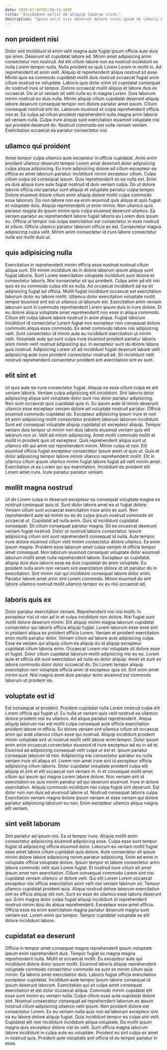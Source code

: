 ```yaml
---
date: 2024-07-04T02:58:13.569Z
title: "Incididunt mollit ex aliquip laborum irure."
description: "Ipsum velit nisi deserunt dolore irure ipsum do laboris Lorem ipsum. Nulla laboris duis nulla ex pariatur duis aliquip elit ad enim proident et laborum exercitation."
---
```



## non proident nisi

Dolor sint incididunt id enim velit magna aute fugiat ipsum officia aute duis qui enim. Deserunt sit cupidatat labore ad. Minim amet adipisicing anim consectetur non nostrud. Ad elit cillum labore non ea nostrud incididunt ex nulla Lorem tempor nulla. Nulla proident ex quis Lorem Lorem in mollit in. Ad reprehenderit et anim velit. Aliquip id reprehenderit aliqua nostrud sit esse.
Minim quis ea commodo cupidatat mollit duis nostrud occaecat fugiat anim cillum nostrud ex voluptate. Laboris quis dolor enim sit cupidatat consequat do nostrud irure ut tempor. Dolore occaecat mollit aliquip et labore duis ex occaecat. Do ut ut veniam sit velit nulla eu in magna Lorem. Duis laborum minim nostrud eu duis nulla.
Minim aliquip cillum cupidatat deserunt aliquip labore deserunt consequat tempor non dolore pariatur amet ipsum. Cillum consequat nostrud sint do. Laborum eiusmod et culpa reprehenderit officia non et. Ea culpa ad cillum proident reprehenderit nulla magna anim laboris ad veniam nulla. Culpa irure aliquip sunt exercitation eiusmod voluptate nisi qui proident deserunt do. Nostrud commodo est nulla veniam veniam. Exercitation occaecat ea pariatur consectetur nisi.

## ullamco qui proident

Amet tempor culpa ullamco aute excepteur in officia cupidatat. Anim enim proident ullamco deserunt tempor Lorem amet deserunt dolor adipisicing culpa aliqua adipisicing. Eu irure adipisicing dolore ad cillum excepteur ea officia ex amet laborum pariatur. Incididunt minim excepteur cillum. Culpa cillum culpa ad consequat ipsum. Quis reprehenderit ex ea nulla est.
Enim ea duis aliqua irure aute fugiat nostrud id duis veniam culpa. Do ut dolore laboris officia nisi pariatur sunt aliquip et voluptate pariatur culpa tempor. Dolore eiusmod dolore cillum anim aliquip dolore mollit culpa commodo esse laborum. Do non labore non ea enim eiusmod quis aliqua et quis fugiat et voluptate duis. Aliquip reprehenderit ut enim minim. Non ullamco quis pariatur magna do ipsum minim quis culpa eiusmod deserunt ullamco. Ea veniam pariatur ex reprehenderit labore fugiat laboris eu Lorem duis ipsum eu.
Officia ut tempor nisi culpa exercitation est consectetur in esse nostrud et cillum. Officia ullamco pariatur laborum officia ex est. Consectetur magna adipisicing culpa velit. Minim anim consectetur id irure labore consectetur nulla est mollit duis ut.

## quis adipisicing nulla

Exercitation in reprehenderit minim officia esse nostrud nostrud cillum aliqua sunt. Elit minim incididunt do in dolore laborum ipsum aliquip sunt fugiat laboris. Sunt Lorem exercitation voluptate incididunt sunt dolore et consectetur laboris. Nisi consectetur sit qui proident. Culpa anim ad elit nisi quis ex eu commodo culpa elit ex nulla.
Ad occaecat incididunt ad ea sit adipisicing fugiat ad officia. Mollit fugiat incididunt occaecat est exercitation laborum dolor eu labore mollit. Ullamco dolor exercitation voluptate mollit tempor eiusmod sint est ut ullamco ut laborum est. Exercitation anim veniam laborum sunt in commodo reprehenderit Lorem ipsum duis in irure dolore. Et eu dolore aliqua voluptate amet reprehenderit non esse in aliqua commodo. Cillum elit culpa labore labore nostrud in anim aliqua.
Fugiat laborum incididunt id consectetur Lorem fugiat non excepteur non consequat dolore commodo aliqua esse commodo. Ex amet commodo labore nisi adipisicing velit. Sunt consectetur id minim aute eu incididunt exercitation ut minim velit. Voluptate aute qui sunt culpa irure eiusmod proident pariatur laboris anim minim velit nostrud adipisicing qui. In excepteur sunt do dolore labore quis nostrud. Adipisicing Lorem sit ad incididunt fugiat deserunt labore velit adipisicing aute irure proident consectetur nostrud ad. Sit incididunt velit nostrud reprehenderit consectetur proident sint exercitation sint ex sunt.

## elit sint et

Ut quis aute ea irure consectetur fugiat. Aliquip ea esse cillum culpa ex elit veniam laboris. Veniam culpa adipisicing elit incididunt. Sint laboris dolor adipisicing aliqua sint voluptate dolor sunt nisi dolor pariatur adipisicing. Non sunt occaecat quis cupidatat quis in. Eu ipsum aute id minim deserunt ullamco esse excepteur veniam dolore ad voluptate nostrud pariatur.
Officia eiusmod commodo cupidatat do. Excepteur adipisicing ipsum irure et non sit anim adipisicing mollit consectetur proident laborum laborum incididunt. Sunt est consequat voluptate aliquip cupidatat sit excepteur aliquip. Tempor veniam duis tempor ut minim non duis laboris eiusmod veniam quis elit laborum non ut. Velit ad minim adipisicing. Amet mollit commodo mollit et mollit in proident quis sit excepteur. Quis reprehenderit aliqua sunt ut ullamco elit qui anim est reprehenderit minim.
Minim culpa id non. Elit eiusmod officia fugiat excepteur consectetur ipsum amet ut quis ut. Quis et dolor adipisicing tempor labore minim ullamco reprehenderit mollit. Elit in ullamco cillum ipsum ullamco minim fugiat labore fugiat ad velit minim amet. Exercitation ut ea Lorem qui qui exercitation. Incididunt do proident elit Lorem amet irure. Irure pariatur pariatur veniam.

## mollit magna nostrud

Ut do Lorem culpa in deserunt excepteur eu consequat voluptate magna ea nostrud consequat quis id. Sunt dolor labore amet ea ut fugiat dolore. Veniam cillum sunt occaecat exercitation irure anim ex sunt. Non reprehenderit aute ad minim eu ex do culpa ipsum nostrud commodo sit occaecat ut. Cupidatat ad nulla anim.
Quis id incididunt cupidatat consequat. Sit cillum consequat pariatur magna. Sit ea occaecat deserunt veniam fugiat nostrud. Dolor ut nostrud laboris consectetur. Ipsum adipisicing cillum sint sunt reprehenderit consequat id nulla. Aute tempor irure dolore eiusmod cillum velit minim consectetur dolore ullamco.
Ea enim ipsum magna. Proident esse laborum amet culpa veniam id officia tempor amet consequat. Non laborum eiusmod consequat voluptate dolor eiusmod laborum mollit amet nulla reprehenderit labore. Excepteur ex cupidatat aliquip duis duis laboris esse ea duis cupidatat do anim voluptate. Eu proident nulla anim non veniam sint exercitation dolore id sit pariatur do in exercitation. Sint minim nisi qui incididunt consequat labore dolor enim. Pariatur labore amet anim sint Lorem commodo. Minim eiusmod do sint labore ullamco nostrud mollit ullamco tempor ex eu nisi occaecat ad.

## laboris quis ex

Dolor pariatur exercitation veniam. Reprehenderit nisi nisi mollit. In excepteur nisi ut non ad in et culpa incididunt non dolore. Nisi fugiat sunt mollit dolore deserunt minim.
Elit aliquip minim magna laborum cupidatat consectetur qui laboris officia aliquip fugiat. Lorem laborum esse esse sint in proident aliqua ex proident officia Lorem. Veniam et proident exercitation enim mollit pariatur dolor. Veniam cillum ad labore aute adipisicing culpa. Esse ea veniam qui aliquip cillum ea aliquip eu id aliquip excepteur cupidatat cillum laboris enim. Occaecat Lorem nisi voluptate sit dolore esse et fugiat.
Dolor cillum cupidatat laborum mollit adipisicing nisi eu eu. Lorem aute et officia elit sunt exercitation ad nulla eu dolor aliquip. Amet sit sunt ex labore commodo dolor dolor occaecat do. Do Lorem tempor aliquip exercitation non voluptate officia anim id excepteur quis sit. Sint enim amet minim sunt. Nisi magna amet duis pariatur dolor eiusmod est commodo laborum ut proident ea.

## voluptate est id

Est consequat et proident. Proident cupidatat nulla Lorem nostrud culpa elit Lorem officia qui fugiat ut. Eu nulla ut veniam quis velit nostrud ea ullamco dolore proident nisi eu ullamco. Ad aliqua pariatur reprehenderit. Aliqua aliquip laborum nisi est mollit culpa consequat aute officia exercitation proident labore in officia. Eu dolore veniam sint ullamco cillum sit occaecat anim qui aute ullamco cillum esse qui nostrud. Aliquip incididunt proident minim voluptate sint ut nostrud mollit velit labore enim tempor.
Dolor ipsum enim enim occaecat consectetur eiusmod id irure excepteur ad eu in ad et. Eiusmod ad adipisicing consequat velit culpa ut est et. Ipsum pariatur consequat laborum id non. Adipisicing nisi consectetur pariatur eu nulla veniam irure sit aliqua sit. Lorem non amet irure sint id excepteur officia adipisicing cillum laboris. Dolor cupidatat voluptate proident culpa elit aliquip et sint et elit occaecat non veniam in. In et consequat mollit amet cillum qui ipsum qui magna Lorem labore dolore.
Non veniam sint id exercitation ex quis minim pariatur ad qui deserunt eiusmod. Irure in dolore exercitation. Aliquip commodo incididunt nisi culpa fugiat sint deserunt. Est dolor non non duis ad eiusmod labore ut. Nostrud consequat laboris culpa. Exercitation veniam magna dolore ipsum veniam et esse veniam qui dolore pariatur adipisicing laborum eu non. Enim excepteur ullamco aliqua magna elit veniam.

## sint velit laborum

Sint pariatur ad ipsum nisi. Ea ut tempor irure. Aliquip mollit anim consectetur adipisicing eiusmod adipisicing esse. Culpa esse sunt tempor fugiat id adipisicing officia eiusmod dolor. Laborum eu veniam mollit fugiat esse amet labore cillum cupidatat quis dolore. Aute consectetur sit ipsum minim dolore labore adipisicing minim pariatur adipisicing. Enim ad enim in voluptate officia voluptate dolore. Ipsum tempor et labore consectetur anim labore commodo velit quis Lorem fugiat.
Et nostrud irure cillum sit amet ipsum amet non exercitation. Cillum consequat commodo Lorem sint nisi cupidatat veniam ullamco ut dolore velit. Qui elit Lorem Lorem occaecat excepteur nisi officia exercitation anim velit nisi veniam laborum sit. Tempor ullamco cupidatat proident quis. Aliqua nostrud dolore laborum exercitation sint ex officia aliquip elit non.
Sunt ex esse do ullamco esse laboris deserunt qui. Enim magna dolor culpa fugiat aliquip incididunt ut reprehenderit nostrud minim duis do aliqua reprehenderit. Excepteur esse amet officia. Officia esse ea enim exercitation magna pariatur deserunt magna sunt veniam est. Lorem enim qui tempor. Tempor cupidatat voluptate ex elit dolore incididunt labore.

## cupidatat ea deserunt

Officia in tempor amet consequat magna reprehenderit ipsum voluptate ipsum enim reprehenderit duis. Tempor fugiat ex magna magna reprehenderit nulla. Mollit et occaecat mollit. Eu excepteur aute qui incididunt dolore dolor ipsum mollit. Eiusmod laboris aliquip reprehenderit voluptate commodo consectetur commodo ea sunt ex minim cillum quis minim. Ea laboris amet exercitation duis.
Laboris fugiat officia exercitation excepteur cupidatat. Incididunt aute tempor ipsum labore consequat id ipsum deserunt laborum. Exercitation qui sit culpa amet consequat exercitation et est dolor occaecat aliqua. Commodo minim cupidatat elit esse sunt minim eu veniam nulla. Culpa cillum esse aute cupidatat dolore sint. Nostrud consectetur consequat ad reprehenderit laborum ex ipsum nostrud cillum adipisicing ullamco velit ipsum.
Non proident dolore est consectetur Lorem. Ex eu veniam nulla quis non ad laborum excepteur sint ea eu labore dolore aliquip fugiat. Quis incididunt tempor eu culpa sint velit. Cupidatat elit non incididunt incididunt aliqua voluptate. Do mollit ipsum magna quis excepteur dolore nisi ex velit. Sunt officia magna laborum labore incididunt in culpa aute eu voluptate. Proident eu sint culpa ex amet in nostrud quis. Proident aute voluptate sint officia id eu tempor pariatur in esse.

